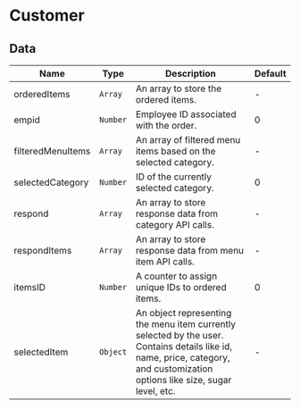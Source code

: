# Customer

## Data

<!-- @vuese:Customer:data:start -->
|Name|Type|Description|Default|
|---|---|---|---|
|orderedItems|`Array`|An array to store the ordered items.|-|
|empid|`Number`|Employee ID associated with the order.|0|
|filteredMenuItems|`Array`|An array of filtered menu items based on the selected category.|-|
|selectedCategory|`Number`|ID of the currently selected category.|0|
|respond|`Array`|An array to store response data from category API calls.|-|
|respondItems|`Array`|An array to store response data from menu item API calls.|-|
|itemsID|`Number`|A counter to assign unique IDs to ordered items.|0|
|selectedItem|`Object`|An object representing the menu item currently selected by the user. Contains details like id, name, price, category, and customization options like size, sugar level, etc.|-|

<!-- @vuese:Customer:data:end -->


